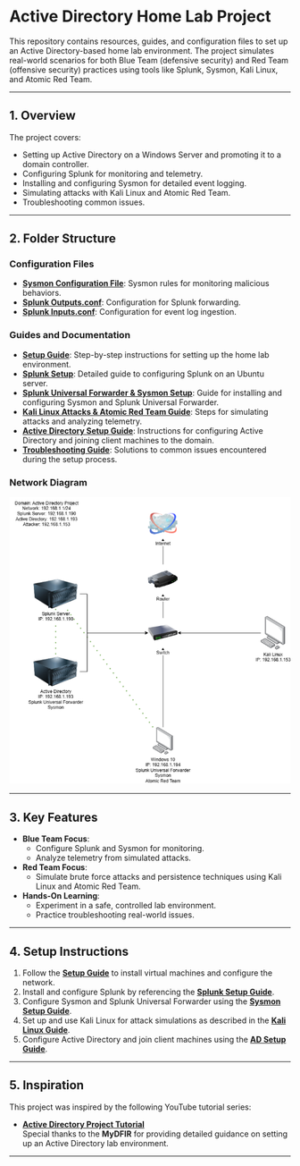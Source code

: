 # Active Directory Home Lab Project

This repository contains resources, guides, and configuration files to set up an Active Directory-based home lab environment. The project simulates real-world scenarios for both Blue Team (defensive security) and Red Team (offensive security) practices using tools like Splunk, Sysmon, Kali Linux, and Atomic Red Team.

---

## **1. Overview**

The project covers:
- Setting up Active Directory on a Windows Server and promoting it to a domain controller.
- Configuring Splunk for monitoring and telemetry.
- Installing and configuring Sysmon for detailed event logging.
- Simulating attacks with Kali Linux and Atomic Red Team.
- Troubleshooting common issues.

---

## **2. Folder Structure**

### **Configuration Files**
- **[Sysmon Configuration File](configs/sysmon-config.xml)**: Sysmon rules for monitoring malicious behaviors.
- **[Splunk Outputs.conf](configs/splunk-outputs.md)**: Configuration for Splunk forwarding.
- **[Splunk Inputs.conf](configs/splunk-inputs.md)**: Configuration for event log ingestion.

### **Guides and Documentation**
- **[Setup Guide](docs/setup-guide.md)**: Step-by-step instructions for setting up the home lab environment.
- **[Splunk Setup](docs/Splunk-setup.md)**: Detailed guide to configuring Splunk on an Ubuntu server.
- **[Splunk Universal Forwarder & Sysmon Setup](docs/Splunk%20Universal%20Forwarder%20&%20Sysmon%20Setup.md)**: Guide for installing and configuring Sysmon and Splunk Universal Forwarder.
- **[Kali Linux Attacks & Atomic Red Team Guide](docs/Kali%20Linux%20attacks%20%26%20Atomic%20Red%20Team%20guide.md)**: Steps for simulating attacks and analyzing telemetry.
- **[Active Directory Setup Guide](docs/AD-Setup.md)**: Instructions for configuring Active Directory and joining client machines to the domain.
- **[Troubleshooting Guide](docs/troubleshooting.md)**: Solutions to common issues encountered during the setup process.

### **Network Diagram**
**![Active Directory Network Diagram](https://github.com/Divyansh121699/ActiveDirectory-HomeLab/blob/main/docs/Active%20Directory%20Network%20Diagram.png)**

---

## **3. Key Features**
- **Blue Team Focus**:
  - Configure Splunk and Sysmon for monitoring.
  - Analyze telemetry from simulated attacks.
- **Red Team Focus**:
  - Simulate brute force attacks and persistence techniques using Kali Linux and Atomic Red Team.
- **Hands-On Learning**:
  - Experiment in a safe, controlled lab environment.
  - Practice troubleshooting real-world issues.

---

## **4. Setup Instructions**
1. Follow the **[Setup Guide](docs/setup-guide.md)** to install virtual machines and configure the network.
2. Install and configure Splunk by referencing the **[Splunk Setup Guide](docs/Splunk-setup.md)**.
3. Configure Sysmon and Splunk Universal Forwarder using the **[Sysmon Setup Guide](docs/Splunk%20Universal%20Forwarder%20%26%20Sysmon%20Setup.md)**.
4. Set up and use Kali Linux for attack simulations as described in the **[Kali Linux Guide](docs/Kali%20Linux%20attacks%20%26%20Atomic%20Red%20Team%20guide.md)**.
5. Configure Active Directory and join client machines using the **[AD Setup Guide](docs/AD-Setup.md)**.

---

## **5. Inspiration**
This project was inspired by the following YouTube tutorial series:
- **[Active Directory Project Tutorial](https://www.youtube.com/watch?v=5OessbOgyEo&t=55s)**  
  Special thanks to the **MyDFIR** for providing detailed guidance on setting up an Active Directory lab environment.

---
